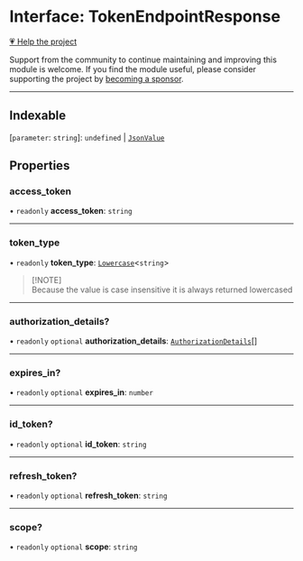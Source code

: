 # Interface: TokenEndpointResponse

[💗 Help the project](https://github.com/sponsors/panva)

Support from the community to continue maintaining and improving this module is welcome. If you find the module useful, please consider supporting the project by [becoming a sponsor](https://github.com/sponsors/panva).

***

## Indexable

\[`parameter`: `string`\]: `undefined` \| [`JsonValue`](../type-aliases/JsonValue.md)

## Properties

### access\_token

• `readonly` **access\_token**: `string`

***

### token\_type

• `readonly` **token\_type**: [`Lowercase`](https://www.typescriptlang.org/docs/handbook/2/template-literal-types.html#lowercasestringtype)\<`string`\>

> [!NOTE]\
> Because the value is case insensitive it is always returned lowercased

***

### authorization\_details?

• `readonly` `optional` **authorization\_details**: [`AuthorizationDetails`](AuthorizationDetails.md)[]

***

### expires\_in?

• `readonly` `optional` **expires\_in**: `number`

***

### id\_token?

• `readonly` `optional` **id\_token**: `string`

***

### refresh\_token?

• `readonly` `optional` **refresh\_token**: `string`

***

### scope?

• `readonly` `optional` **scope**: `string`
